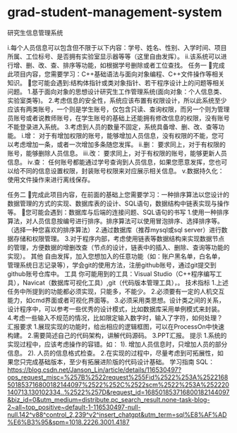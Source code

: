 # grad-student-management-system
研究生信息管理系统

i.每个人员信息可以包含但不限于以下内容：学号、姓名、性别、入学时间、项目所属、工位标号、是否拥有实验室显示器等等（这里自由发挥）。
ii.该系统可以进行增、删、改、查、排序等功能，如根据学号删除或者工位查找。
任务一
完成此项目内容，您需要学习：C++基础语法与面向对象编程、C++文件操作等相关知识。
您可能会遇到:结构体指针或类对象指针、若干程序设计上的问题等相关问题。
1.基于面向对象的思想设计研究生工作管理系统(面向对象：个人信息类、实验室类等)。
2.考虑信息的安全性，系统应该布置有权限设计，所以此系统至少应该有两类账号，一个则是学生账号，仅包含只读、查询权限，而另一个则为管理员账号或者说教师账号，在学生账号的基础上还能拥有修改信息的权限，没有账号不能登录进入系统。
3.考虑到人员的数量不固定，系统具备增、删、改、查等功能。
i.增： 对于有增加权限的账号，能够增加人员信息，没有权限的不能，您可以考虑增加一条，或者一次增加多条随您发挥。
ii.删： 要求同上，对于有权限的账号，能够删除人员信息。
iii.改： 要求同上，对于有权限的账号，能够更新人员信息。
iv.查： 任何账号都能通过学号查询到人员信息，如果您愿意发挥，您也可以给不同的信息设置权限，封装账号权限来对应展示相关信息。
v.数据持久化：使用文件操作来进行离线保存。

任务二
完成此项目内容，在前面的基础上您需要学习：一种排序算法以您设计的数据管理的方式的实现、数据库表的设计、SQL语句，数据结构中链表实现与操作等。
您可能会遇到：数据库与后端的连接问题、SQL语句的书写
1.使用一种排序算法，对人员信息按编号进行排序。排序算法可以使用冒泡排序、选择排序等。（选择一种您喜欢的排序算法）
2.通过数据库（推荐mysql或sql server）进行数据存储和权限管理。
3.对于程序内部，考虑使用链表等数据结构来实现数据节点的管理，方便数据的增删改查（节点的设计，链表中的插入、删除、查询等功能的实现）。
其他
自由发挥，加入您想加入的任意功能（如：账户黑名单，白名单，管理系统日志记录等），学会git的使用方法，注册github账号，通过git提交到github账号仓库中。
工具
你可能用到的工具：Visual Studio（C++程序编写工具），Navicat（数据库可视化工具）,git（代码版本管理工具），。
技术指标
1.上述任务中所提到的功能都必须实现，只能多，不能少。
2.必须要有一定的人机交互能力，如cmd界面或者可视化界面等。
3.必须采用类思想。设计类之间的关系，设计程序中，可以参考一些优秀的设计模式，比如数据库采用单例模式来封装。
4.考虑一些输入不规范的情况，比如限定输入数字时，输入了字符，如何处理？
汇报要求
1.展现实现的功能时，给出相应的逻辑框图，可以在ProcessOn中快速构建。
2.需要简述自己的代码架构，讲解代码源码。
3.PPT汇报。
提示
1.系统的实现过程中，应该考虑操作的容错。如：
1). 增加人员信息时，只增加人员的部分信息。 
2). 人员的信息格式检查。
2.在实现的过程中，尽量考虑到可拓展性，如果您只完成基础版本，至少有拓展进阶版的代码设计基础。
学习指南
SQL：https://blog.csdn.net/Janson_Lin/article/details/116530497?ops_request_misc=%257B%2522request%255Fid%2522%253A%2522168501853716800182144097%2522%252C%2522scm%2522%253A%252220140713.130102334..%2522%257D&request_id=168501853716800182144097&biz_id=0&utm_medium=distribute.pc_search_result.none-task-blog-2~all~top_positive~default-1-116530497-null-null.142^v88^control_2,239^v2^insert_chatgpt&utm_term=sql%E8%AF%AD%E6%B3%95&spm=1018.2226.3001.4187

